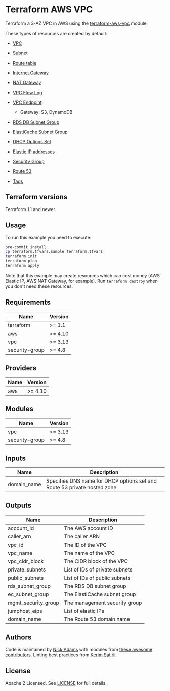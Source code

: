 # Terraform AWS VPC

Terraform a 3-AZ VPC in AWS using the [terraform-aws-vpc](https://github.com/terraform-aws-modules/terraform-aws-vpc) module.

These types of resources are created by default:

* [VPC](https://docs.aws.amazon.com/vpc/latest/userguide/what-is-amazon-vpc.html)
* [Subnet](https://docs.aws.amazon.com/vpc/latest/userguide/VPC_Subnets.html)
* [Route table](https://docs.aws.amazon.com/vpc/latest/userguide/VPC_Route_Tables.html)
* [Internet Gateway](https://docs.aws.amazon.com/vpc/latest/userguide/VPC_Internet_Gateway.html)
* [NAT Gateway](https://docs.aws.amazon.com/vpc/latest/userguide/vpc-nat-gateway.html)
* [VPC Flow Log](https://docs.aws.amazon.com/vpc/latest/userguide/flow-logs.html)
* [VPC Endpoint](https://docs.aws.amazon.com/vpc/latest/userguide/vpce-gateway.html):
  * Gateway: S3, DynamoDB

* [RDS DB Subnet Group](https://docs.aws.amazon.com/AmazonRDS/latest/UserGuide/USER_VPC.WorkingWithRDSInstanceinaVPC.html#USER_VPC.Subnets)
* [ElastiCache Subnet Group](https://docs.aws.amazon.com/AmazonElastiCache/latest/red-ug/SubnetGroups.html)
* [DHCP Options Set](https://docs.aws.amazon.com/vpc/latest/userguide/VPC_DHCP_Options.html)
* [Elastic IP addresses](https://docs.aws.amazon.com/AWSEC2/latest/UserGuide/elastic-ip-addresses-eip.html)
* [Security Group](https://docs.aws.amazon.com/vpc/latest/userguide/VPC_SecurityGroups.html)
* [Route 53](https://docs.aws.amazon.com/Route53/latest/DeveloperGuide/hosted-zones-private.html)
* [Tags](https://docs.aws.amazon.com/general/latest/gr/aws_tagging.html)

## Terraform versions

Terraform 1.1 and newer.

## Usage

To run this example you need to execute:

```bash
pre-commit install
cp terraform.tfvars.sample terraform.tfvars
terraform init
terraform plan
terraform apply
```

Note that this example may create resources which can cost money (AWS Elastic IP, AWS NAT Gateway, for example). Run `terraform destroy` when you don't need these resources.

## Requirements

| Name | Version |
|------|---------|
| terraform | >= 1.1 |
| aws | >= 4.10 |
| vpc | >= 3.13 |
| security-group | >= 4.8 |

## Providers

| Name | Version |
|------|---------|
| aws | >= 4.10 |

## Modules

| Name | Version |
|------|---------|
| vpc | >= 3.13 |
| security-group | >= 4.8 |

## Inputs

| Name | Description |
|------|-------------|
| domain\_name | Specifies DNS name for DHCP options set and Route 53 private hosted zone |

## Outputs

| Name | Description |
|------|-------------|
| account\_id | The AWS account ID |
| caller\_arn | The caller ARN |
| vpc\_id | The ID of the VPC |
| vpc\_name | The name of the VPC |
| vpc\_cidr\_block | The CIDR block of the VPC |
| private\_subnets | List of IDs of private subnets |
| public\_subnets | List of IDs of public subnets |
| rds\_subnet\_group | The RDS DB subnet group |
| ec\_subnet\_group | The ElastiCache subnet group |
| mgmt\_security\_group | The management security group |
| jumphost\_eips | List of elastic IPs |
| domain\_name | The Route 53 domain name |

## Authors

Code is maintained by [Nick Adams](https://github.com/nickkadams) with modules from [these awesome contributors](https://github.com/terraform-aws-modules/terraform-aws-vpc/graphs/contributors). Linting best practices from [Kerim Satirli](https://github.com/ksatirli/code-quality-for-terraform).

## License

Apache 2 Licensed. See [LICENSE](https://github.com/nickkadams/terraform-aws-vpc/blob/main/LICENSE) for full details.
